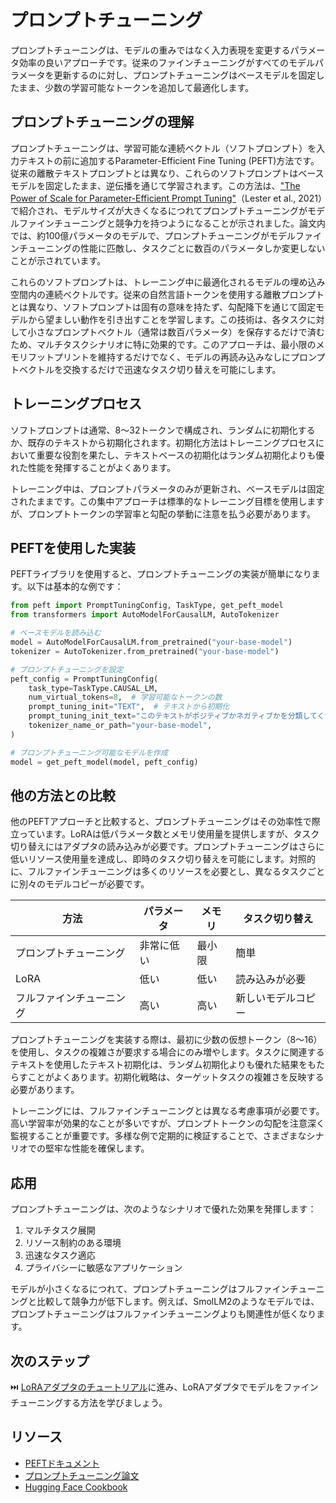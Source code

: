 # プロンプトチューニング

プロンプトチューニングは、モデルの重みではなく入力表現を変更するパラメータ効率の良いアプローチです。従来のファインチューニングがすべてのモデルパラメータを更新するのに対し、プロンプトチューニングはベースモデルを固定したまま、少数の学習可能なトークンを追加して最適化します。

## プロンプトチューニングの理解

プロンプトチューニングは、学習可能な連続ベクトル（ソフトプロンプト）を入力テキストの前に追加するParameter-Efficient Fine Tuning (PEFT)方法です。従来の離散テキストプロンプトとは異なり、これらのソフトプロンプトはベースモデルを固定したまま、逆伝播を通じて学習されます。この方法は、["The Power of Scale for Parameter-Efficient Prompt Tuning"](https://arxiv.org/abs/2104.08691)（Lester et al., 2021）で紹介され、モデルサイズが大きくなるにつれてプロンプトチューニングがモデルファインチューニングと競争力を持つようになることが示されました。論文内では、約100億パラメータのモデルで、プロンプトチューニングがモデルファインチューニングの性能に匹敵し、タスクごとに数百のパラメータしか変更しないことが示されています。

これらのソフトプロンプトは、トレーニング中に最適化されるモデルの埋め込み空間内の連続ベクトルです。従来の自然言語トークンを使用する離散プロンプトとは異なり、ソフトプロンプトは固有の意味を持たず、勾配降下を通じて固定モデルから望ましい動作を引き出すことを学習します。この技術は、各タスクに対して小さなプロンプトベクトル（通常は数百パラメータ）を保存するだけで済むため、マルチタスクシナリオに特に効果的です。このアプローチは、最小限のメモリフットプリントを維持するだけでなく、モデルの再読み込みなしにプロンプトベクトルを交換するだけで迅速なタスク切り替えを可能にします。

## トレーニングプロセス

ソフトプロンプトは通常、8〜32トークンで構成され、ランダムに初期化するか、既存のテキストから初期化されます。初期化方法はトレーニングプロセスにおいて重要な役割を果たし、テキストベースの初期化はランダム初期化よりも優れた性能を発揮することがよくあります。

トレーニング中は、プロンプトパラメータのみが更新され、ベースモデルは固定されたままです。この集中アプローチは標準的なトレーニング目標を使用しますが、プロンプトトークンの学習率と勾配の挙動に注意を払う必要があります。

## PEFTを使用した実装

PEFTライブラリを使用すると、プロンプトチューニングの実装が簡単になります。以下は基本的な例です：

```python
from peft import PromptTuningConfig, TaskType, get_peft_model
from transformers import AutoModelForCausalLM, AutoTokenizer

# ベースモデルを読み込む
model = AutoModelForCausalLM.from_pretrained("your-base-model")
tokenizer = AutoTokenizer.from_pretrained("your-base-model")

# プロンプトチューニングを設定
peft_config = PromptTuningConfig(
    task_type=TaskType.CAUSAL_LM,
    num_virtual_tokens=8,  # 学習可能なトークンの数
    prompt_tuning_init="TEXT",  # テキストから初期化
    prompt_tuning_init_text="このテキストがポジティブかネガティブかを分類してください：",
    tokenizer_name_or_path="your-base-model",
)

# プロンプトチューニング可能なモデルを作成
model = get_peft_model(model, peft_config)
```

## 他の方法との比較

他のPEFTアプローチと比較すると、プロンプトチューニングはその効率性で際立っています。LoRAは低パラメータ数とメモリ使用量を提供しますが、タスク切り替えにはアダプタの読み込みが必要です。プロンプトチューニングはさらに低いリソース使用量を達成し、即時のタスク切り替えを可能にします。対照的に、フルファインチューニングは多くのリソースを必要とし、異なるタスクごとに別々のモデルコピーが必要です。

| 方法 | パラメータ | メモリ | タスク切り替え |
|--------|------------|---------|----------------|
| プロンプトチューニング | 非常に低い | 最小限 | 簡単 |
| LoRA | 低い | 低い | 読み込みが必要 |
| フルファインチューニング | 高い | 高い | 新しいモデルコピー |

プロンプトチューニングを実装する際は、最初に少数の仮想トークン（8〜16）を使用し、タスクの複雑さが要求する場合にのみ増やします。タスクに関連するテキストを使用したテキスト初期化は、ランダム初期化よりも優れた結果をもたらすことがよくあります。初期化戦略は、ターゲットタスクの複雑さを反映する必要があります。

トレーニングには、フルファインチューニングとは異なる考慮事項が必要です。高い学習率が効果的なことが多いですが、プロンプトトークンの勾配を注意深く監視することが重要です。多様な例で定期的に検証することで、さまざまなシナリオでの堅牢な性能を確保します。

## 応用

プロンプトチューニングは、次のようなシナリオで優れた効果を発揮します：

1. マルチタスク展開
2. リソース制約のある環境
3. 迅速なタスク適応
4. プライバシーに敏感なアプリケーション

モデルが小さくなるにつれて、プロンプトチューニングはフルファインチューニングと比較して競争力が低下します。例えば、SmolLM2のようなモデルでは、プロンプトチューニングはフルファインチューニングよりも関連性が低くなります。

## 次のステップ

⏭️ [LoRAアダプタのチュートリアル](./notebooks/finetune_sft_peft.ipynb)に進み、LoRAアダプタでモデルをファインチューニングする方法を学びましょう。

## リソース
- [PEFTドキュメント](https://huggingface.co/docs/peft)
- [プロンプトチューニング論文](https://arxiv.org/abs/2104.08691)
- [Hugging Face Cookbook](https://huggingface.co/learn/cookbook/prompt_tuning_peft)
